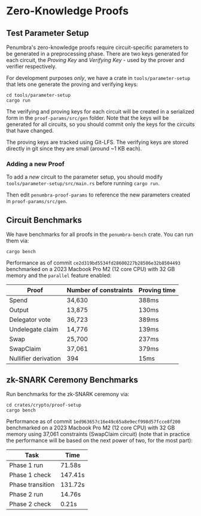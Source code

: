 # Zero-Knowledge Proofs

## Test Parameter Setup

Penumbra's zero-knowledge proofs require circuit-specific parameters to be
generated in a preprocessing phase. There are two
keys generated for each circuit, the *Proving Key* and *Verifying Key* - used by the
prover and verifier respectively.

For development purposes *only*, we have a crate in `tools/parameter-setup`
that lets one generate the proving and verifying keys:

```shell
cd tools/parameter-setup
cargo run
```

The verifying and proving keys for each circuit will be created in a serialized
form in the `proof-params/src/gen` folder. Note that the keys will be generated
for all circuits, so you should commit only the keys for the circuits that have
changed.

The proving keys are tracked using Git-LFS. The verifying keys are stored
directly in git since they are small (around ~1 KB each).

### Adding a new Proof

To add a _new_ circuit to the parameter setup, you should modify
`tools/parameter-setup/src/main.rs` before running `cargo run`. 

Then edit `penumbra-proof-params` to reference the new parameters created in
`proof-params/src/gen`.

## Circuit Benchmarks

We have benchmarks for all proofs in the `penumbra-bench` crate. You can run them via:

```shell
cargo bench
```

Performance as of commit `ce2d319bd5534fd28600227b28506e32b8504493` benchmarked on a 2023 Macbook Pro M2 (12 core CPU) with 32 GB memory and the `parallel` feature enabled:

| Proof    | Number of constraints | Proving time |
| -------- | ------- | ----- |
| Spend  | 34,630    | 388ms
| Output | 13,875    | 130ms
| Delegator vote    | 36,723  | 389ms
| Undelegate claim | 14,776 | 139ms
| Swap | 25,700 | 237ms
| SwapClaim | 37,061 | 379ms
| Nullifier derivation | 394  | 15ms

## zk-SNARK Ceremony Benchmarks

Run benchmarks for the zk-SNARK ceremony via:

```shell
cd crates/crypto/proof-setup
cargo bench
```

Performance as of commit `1ed963657c16e49c65a8e9ecf998d57fcce8f200` benchmarked on a 2023 Macbook Pro M2 (12 core CPU) with 32 GB memory using 37,061 constraints (SwapClaim circuit) (note that in practice the performance will be based on the next power of two, for the most part):

| Task             |    Time |
| ---------------- | ------- |
| Phase 1 run      |  71.58s |
| Phase 1 check    | 147.41s |
| Phase transition | 131.72s |
| Phase 2 run      |  14.76s |
| Phase 2 check    |   0.21s |
